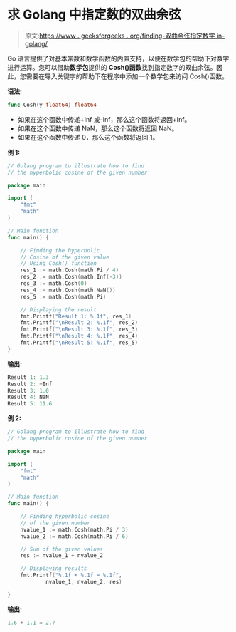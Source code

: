 # 求 Golang 中指定数的双曲余弦

> 原文:[https://www . geeksforgeeks . org/finding-双曲余弦指定数字 in-golang/](https://www.geeksforgeeks.org/finding-hyperbolic-cosine-of-specified-number-in-golang/)

Go 语言提供了对基本常数和数学函数的内置支持，以便在数学包的帮助下对数字进行运算。您可以借助**数学包**提供的 **Cosh()函数**找到指定数字的双曲余弦。因此，您需要在导入关键字的帮助下在程序中添加一个数学包来访问 Cosh()函数。

**语法:**

```go
func Cosh(y float64) float64
```

*   如果在这个函数中传递+Inf 或-Inf，那么这个函数将返回+Inf。
*   如果在这个函数中传递 NaN，那么这个函数将返回 NaN。
*   如果在这个函数中传递 0，那么这个函数将返回 1。

**例 1:**

```go
// Golang program to illustrate how to find
// the hyperbolic cosine of the given number

package main

import (
    "fmt"
    "math"
)

// Main function
func main() {

    // Finding the hyperbolic 
    // Cosine of the given value
    // Using Cosh() function
    res_1 := math.Cosh(math.Pi / 4)
    res_2 := math.Cosh(math.Inf(-3))
    res_3 := math.Cosh(0)
    res_4 := math.Cosh(math.NaN())
    res_5 := math.Cosh(math.Pi)

    // Displaying the result
    fmt.Printf("Result 1: %.1f", res_1)
    fmt.Printf("\nResult 2: %.1f", res_2)
    fmt.Printf("\nResult 3: %.1f", res_3)
    fmt.Printf("\nResult 4: %.1f", res_4)
    fmt.Printf("\nResult 5: %.1f", res_5)
}
```

**输出:**

```go
Result 1: 1.3
Result 2: +Inf
Result 3: 1.0
Result 4: NaN
Result 5: 11.6

```

**例 2:**

```go
// Golang program to illustrate how to find
// the hyperbolic cosine of the given number

package main

import (
    "fmt"
    "math"
)

// Main function
func main() {

    // Finding hyperbolic cosine 
    // of the given number
    nvalue_1 := math.Cosh(math.Pi / 3)
    nvalue_2 := math.Cosh(math.Pi / 6)

    // Sum of the given values
    res := nvalue_1 + nvalue_2

    // Displaying results
    fmt.Printf("%.1f + %.1f = %.1f", 
            nvalue_1, nvalue_2, res)

}
```

**输出:**

```go
1.6 + 1.1 = 2.7
```